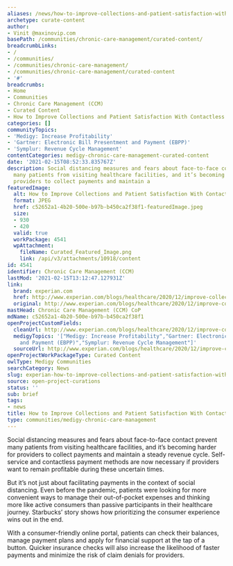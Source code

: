 ```yaml
---
aliases: /news/how-to-improve-collections-and-patient-satisfaction-with-contactless-payments
archetype: curate-content
author:
- Vinit @maxinovip.com
basePath: /communities/chronic-care-management/curated-content/
breadcrumbLinks:
- /
- /communities/
- /communities/chronic-care-management/
- /communities/chronic-care-management/curated-content
- '#'
breadcrumbs:
- Home
- Communities
- Chronic Care Management (CCM)
- Curated Content
- How to Improve Collections and Patient Satisfaction With Contactless Payments
categories: []
communityTopics:
- 'Medigy: Increase Profitability'
- 'Gartner: Electronic Bill Presentment and Payment (EBPP)'
- 'Symplur: Revenue Cycle Management'
contentCategories: medigy-chronic-care-management-curated-content
date: '2021-02-15T08:52:33.835767Z'
description: Social distancing measures and fears about face-to-face contact prevent
  many patients from visiting healthcare facilities, and it’s becoming harder for
  providers to collect payments and maintain a
featuredImage:
  alt: How to Improve Collections and Patient Satisfaction With Contactless Payments
  format: JPEG
  href: c52652a1-4b20-500e-b97b-b450ca2f38f1-featuredImage.jpeg
  size:
  - 930
  - 420
  valid: true
  workPackage: 4541
  wpAttachment:
    fileName: Curated_Featured_Image.png
    link: /api/v3/attachments/10918/content
id: 4541
identifier: Chronic Care Management (CCM)
lastMod: '2021-02-15T13:12:47.127931Z'
link:
  brand: experian.com
  href: http://www.experian.com/blogs/healthcare/2020/12/improve-collections-satisfaction-contactless-payments/
  original: http://www.experian.com/blogs/healthcare/2020/12/improve-collections-satisfaction-contactless-payments/
mastHead: Chronic Care Management (CCM) CoP
mdName: c52652a1-4b20-500e-b97b-b450ca2f38f1
openProjectCustomFields:
  cleanUrl: http://www.experian.com/blogs/healthcare/2020/12/improve-collections-satisfaction-contactless-payments/
  medigyTopics: '["Medigy: Increase Profitability","Gartner: Electronic Bill Presentment
    and Payment (EBPP)","Symplur: Revenue Cycle Management"]'
  sourceUrl: http://www.experian.com/blogs/healthcare/2020/12/improve-collections-satisfaction-contactless-payments/
openProjectWorkPackageType: Curated Content
owlType: Medigy Communities
searchCategory: News
slug: experian-how-to-improve-collections-and-patient-satisfaction-with-contactless-payments
source: open-project-curations
status: ''
sub: brief
tags:
- news
title: How to Improve Collections and Patient Satisfaction With Contactless Payments
type: communities/medigy-chronic-care-management
---
```


<p>Social distancing measures and fears about face-to-face contact prevent many patients from visiting healthcare facilities, and it’s becoming harder for providers to collect payments and maintain a steady revenue cycle. Self-service and contactless payment methods are now necessary if providers want to remain profitable during these uncertain times.</p><p>But it’s not just about facilitating payments in the context of social distancing. Even before the pandemic, patients were looking for more convenient ways to manage their out-of-pocket expenses and thinking more like active consumers than passive participants in their healthcare journey. Starbucks’ story shows how prioritizing the consumer experience wins out in the end.</p><p>With a consumer-friendly online portal, patients can check their balances, manage payment plans and apply for financial support at the tap of a button. Quicker insurance checks will also increase the likelihood of faster payments and minimize the risk of claim denials for providers.</p>